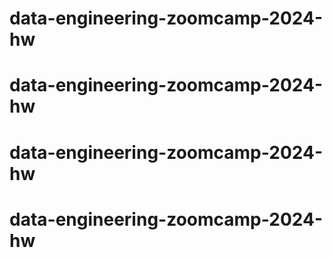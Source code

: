 # data-engineering-zoomcamp-2024-hw
# data-engineering-zoomcamp-2024-hw
# data-engineering-zoomcamp-2024-hw
# data-engineering-zoomcamp-2024-hw
